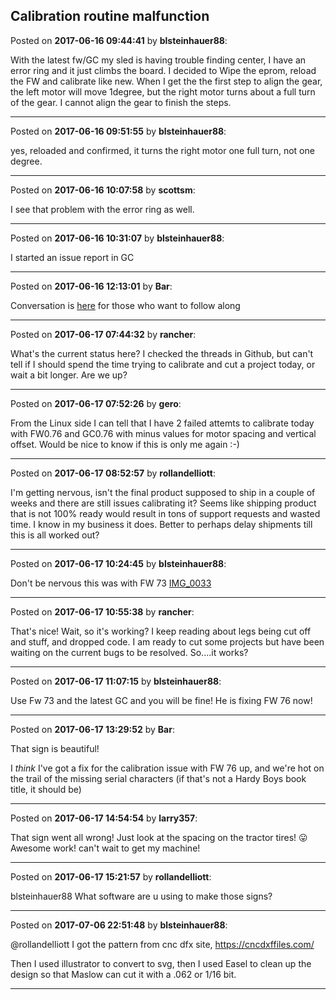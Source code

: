 ## Calibration routine malfunction
Posted on **2017-06-16 09:44:41** by **blsteinhauer88**:

With the latest fw/GC my sled is having trouble finding center, I have an error ring and it just climbs the board.  I decided to Wipe the eprom, reload the FW and calibrate like new.  When I get the the first step to align the gear, the left motor will move 1degree, but the right motor turns about a full turn of the gear.   I cannot align the gear to finish the steps.

---

Posted on **2017-06-16 09:51:55** by **blsteinhauer88**:

yes, reloaded and confirmed, it turns the right motor one full turn, not one degree.

---

Posted on **2017-06-16 10:07:58** by **scottsm**:

I see that problem with the error ring as well.

---

Posted on **2017-06-16 10:31:07** by **blsteinhauer88**:

I started an issue report in GC

---

Posted on **2017-06-16 12:13:01** by **Bar**:

Conversation is [here](https://github.com/MaslowCNC/GroundControl/issues/324) for those who want to follow along

---

Posted on **2017-06-17 07:44:32** by **rancher**:

What's the current status here?  I checked the threads in Github, but can't tell if I should spend the time trying to calibrate and cut a project today, or wait a bit longer.  Are we up?

---

Posted on **2017-06-17 07:52:26** by **gero**:

From the Linux side I can tell that I have 2 failed attemts to calibrate today with FW0.76 and GC0.76 with minus values for motor spacing and vertical offset. Would be nice to know if this is only me again :-)

---

Posted on **2017-06-17 08:52:57** by **rollandelliott**:

I'm getting nervous, isn't the final product supposed to ship in a couple of weeks and there are still issues calibrating it? Seems like shipping product that is not 100% ready would result in tons of support requests and wasted time. I know in my business it does. Better to perhaps delay shipments till this is all worked out?

---

Posted on **2017-06-17 10:24:45** by **blsteinhauer88**:

Don't be nervous this was with FW 73 [IMG_0033](/images/z4/z4d3_img_0033.jpg.jpg)

---

Posted on **2017-06-17 10:55:38** by **rancher**:

That's nice!  Wait, so it's working?  I keep reading about legs being cut off and stuff, and dropped code.  I am ready to cut some projects but have been waiting on the current bugs to be resolved.  So....it works?

---

Posted on **2017-06-17 11:07:15** by **blsteinhauer88**:

Use Fw 73 and the latest GC and you will be fine!  He is fixing FW 76 now!

---

Posted on **2017-06-17 13:29:52** by **Bar**:

That sign is beautiful!



I *think* I've got a fix for the calibration issue with FW 76 up, and we're hot on the trail of the missing serial characters (if that's not a Hardy Boys book title, it should be)

---

Posted on **2017-06-17 14:54:54** by **larry357**:

That sign went all wrong! Just look at the spacing on the tractor tires! 😛 Awesome work! can't wait to get my machine!

---

Posted on **2017-06-17 15:21:57** by **rollandelliott**:

blsteinhauer88 What software are u using to make those signs?

---

Posted on **2017-07-06 22:51:48** by **blsteinhauer88**:

@rollandelliott I got the pattern from cnc dfx site, https://cncdxffiles.com/

Then I used illustrator to convert to svg, then I used Easel to clean up the design so that Maslow can cut it with a .062 or 1/16 bit.

---

